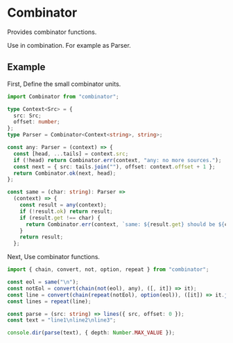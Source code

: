 # Combinator

Provides combinator functions.

Use in combination. For example as Parser.

## Example
First, Define the small combinator units.

```typescript
import Combinator from "combinator";

type Context<Src> = {
  src: Src;
  offset: number;
};
type Parser = Combinator<Context<string>, string>;

const any: Parser = (context) => {
  const [head, ...tails] = context.src;
  if (!head) return Combinator.err(context, "any: no more sources.");
  const next = { src: tails.join(""), offset: context.offset + 1 };
  return Combinator.ok(next, head);
};

const same = (char: string): Parser =>
  (context) => {
    const result = any(context);
    if (!result.ok) return result;
    if (result.get !== char) {
      return Combinator.err(context, `same: ${result.get} should be ${char}`);
    }
    return result;
  };
```

Next, Use combinator functions.

```typescript
import { chain, convert, not, option, repeat } from "combinator";

const eol = same("\n");
const notEol = convert(chain(not(eol), any), ([, it]) => it);
const line = convert(chain(repeat(notEol), option(eol)), ([it]) => it.join(""));
const lines = repeat(line);

const parse = (src: string) => lines({ src, offset: 0 });
const text = "line1\nline2\nline3";

console.dir(parse(text), { depth: Number.MAX_VALUE });
```
